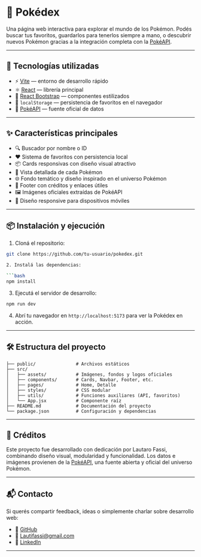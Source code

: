 # 🧭 Pokédex

Una página web interactiva para explorar el mundo de los Pokémon. Podés buscar tus favoritos, guardarlos para tenerlos siempre a mano, o descubrir nuevos Pokémon gracias a la integración completa con la [PokéAPI](https://pokeapi.co/).

---

## 🚀 Tecnologías utilizadas

- ⚡️ [Vite](https://vitejs.dev/) — entorno de desarrollo rápido
- ⚛️ [React](https://reactjs.org/) — librería principal
- 🎨 [React Bootstrap](https://react-bootstrap.github.io/) — componentes estilizados
- 💾 `localStorage` — persistencia de favoritos en el navegador
- 🔗 [PokéAPI](https://pokeapi.co/) — fuente oficial de datos

---

## ✨ Características principales

- 🔍 Buscador por nombre o ID
- ❤️ Sistema de favoritos con persistencia local
- 📦 Cards responsivas con diseño visual atractivo
- 📄 Vista detallada de cada Pokémon
- 🌐 Fondo temático y diseño inspirado en el universo Pokémon
- 📁 Footer con créditos y enlaces útiles
- 🖼️ Imágenes oficiales extraídas de PokéAPI
- 📱 Diseño responsive para dispositivos móviles

---

## 📦 Instalación y ejecución

1. Cloná el repositorio:

```bash
git clone https://github.com/tu-usuario/pokedex.git

2. Instalá las dependencias:

```bash
npm install
```

3. Ejecutá el servidor de desarrollo:

```bash
npm run dev
```

4. Abrí tu navegador en `http://localhost:5173` para ver la Pokédex en acción.

---

## 🛠️ Estructura del proyecto

```
├── public/               # Archivos estáticos
├── src/
│   ├── assets/           # Imágenes, fondos y logos oficiales
│   ├── components/       # Cards, Navbar, Footer, etc.
│   ├── pages/            # Home, Detalle
│   ├── styles/           # CSS modular
│   ├── utils/            # Funciones auxiliares (API, favoritos)
│   └── App.jsx           # Componente raíz
├── README.md             # Documentación del proyecto
└── package.json          # Configuración y dependencias
```

---



## 📣 Créditos

Este proyecto fue desarrollado con dedicación por Lautaro Fassi, combinando diseño visual, modularidad y funcionalidad. Los datos e imágenes provienen de la [PokéAPI](https://pokeapi.co/), una fuente abierta y oficial del universo Pokémon.

---

## 📬 Contacto

Si querés compartir feedback, ideas o simplemente charlar sobre desarrollo web:

- 💼 [GitHub](https://github.com/lautarofassi1)
- 📧 Lautifassi@gmail.com
- 🔗 [LinkedIn](https://www.linkedin.com/in/lautarofassi)

---